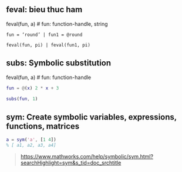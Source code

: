 feval: bieu thuc ham
---

feval(fun, a)  # fun: function-handle, string

```
fun = ‘round’ | fun1 = @round

feval(fun, pi) | feval(fun1, pi)
```

subs: Symbolic substitution
---

feval(fun, a)  # fun: function-handle

```matlab
fun = @(x) 2 * x + 3

subs(fun, 1)
```

sym: Create symbolic variables, expressions, functions, matrices
---

```matlab
a = sym('a', [1 4])
% [ a1, a2, a3, a4]
```

> https://www.mathworks.com/help/symbolic/sym.html?searchHighlight=sym&s_tid=doc_srchtitle
